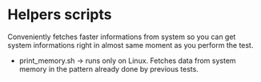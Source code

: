 # Helpers scripts

Conveniently fetches faster informations from system so you can get system informations right in almost same moment as you perform the test.

* print_memory.sh -> runs only on Linux. Fetches data from system memory in the pattern already done by previous tests.
